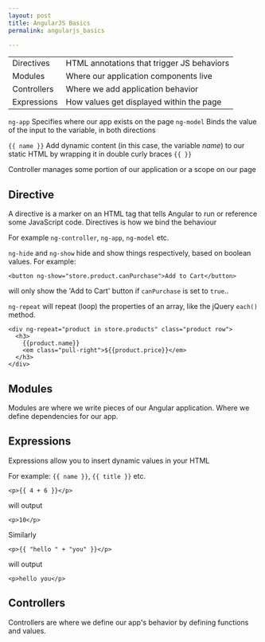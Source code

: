 ```yaml
---
layout: post
title: AngularJS Basics
permalink: angularjs_basics

---
```

    
|||
|-------------|--------------------------------------------|
| Directives  | HTML annotations that trigger JS behaviors |
| Modules     | Where our application components live      |
| Controllers | Where we add application behavior          |
| Expressions | How values get displayed within the page   |

`ng-app` Specifies where our app exists on the page
`ng-model` Binds the value of the input to the variable, in both directions

`{{ name }}` Add dynamic content (in this case, the variable _name_) to our static HTML by wrapping it in double curly braces `{{ }}`

Controller manages some portion of our application or a scope on our page


Directive
---
A directive is a marker on an HTML tag that tells Angular to run or reference some JavaScript code. Directives is how we bind the behaviour

For example `ng-controller`, `ng-app`, `ng-model` etc.

`ng-hide` and `ng-show` hide and show things respectively, based on boolean values. For example:

    <button ng-show="store.product.canPurchase">Add to Cart</button>

will only show the 'Add to Cart' button if `canPurchase` is set to `true`..

`ng-repeat` will repeat (loop) the properties of an array, like the jQuery `each()` method.

    <div ng-repeat="product in store.products" class="product row">
      <h3>
        {{product.name}}
        <em class="pull-right">${{product.price}}</em>
      </h3>
    </div>

Modules
---
Modules are where we write pieces of our Angular application.
Where we define dependencies for our app.

Expressions
---
Expressions allow you to insert dynamic values in your HTML

For example: `{{ name }}`, `{{ title }}` etc.

    <p>{{ 4 + 6 }}</p>

will output

    <p>10</p>

Similarly

    <p>{{ "hello " + "you" }}</p>

will output

    <p>hello you</p>


Controllers
---
Controllers are where we define our app's behavior by defining functions and values.